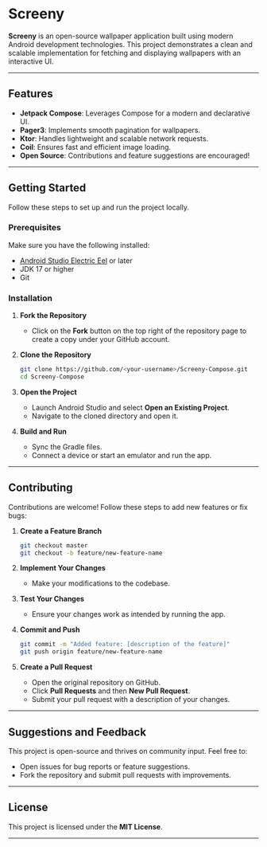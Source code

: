 # Screeny

**Screeny** is an open-source wallpaper application built using modern Android development technologies. This project demonstrates a clean and scalable implementation for fetching and displaying wallpapers with an interactive UI.

---

## Features

- **Jetpack Compose**: Leverages Compose for a modern and declarative UI.
- **Pager3**: Implements smooth pagination for wallpapers.
- **Ktor**: Handles lightweight and scalable network requests.
- **Coil**: Ensures fast and efficient image loading.
- **Open Source**: Contributions and feature suggestions are encouraged!

---

## Getting Started

Follow these steps to set up and run the project locally.

### Prerequisites

Make sure you have the following installed:
- [Android Studio Electric Eel](https://developer.android.com/studio) or later
- JDK 17 or higher
- Git

### Installation

1. **Fork the Repository**
   - Click on the **Fork** button on the top right of the repository page to create a copy under your GitHub account.

2. **Clone the Repository**
   ```bash
   git clone https://github.com/<your-username>/Screeny-Compose.git
   cd Screeny-Compose
   ```

3. **Open the Project**
   - Launch Android Studio and select **Open an Existing Project**.
   - Navigate to the cloned directory and open it.

4. **Build and Run**
   - Sync the Gradle files.
   - Connect a device or start an emulator and run the app.

---

## Contributing

Contributions are welcome! Follow these steps to add new features or fix bugs:

1. **Create a Feature Branch**
   ```bash
   git checkout master
   git checkout -b feature/new-feature-name
   ```

2. **Implement Your Changes**
   - Make your modifications to the codebase.

3. **Test Your Changes**
   - Ensure your changes work as intended by running the app.

4. **Commit and Push**
   ```bash
   git commit -m "Added feature: [description of the feature]"
   git push origin feature/new-feature-name
   ```

5. **Create a Pull Request**
   - Open the original repository on GitHub.
   - Click **Pull Requests** and then **New Pull Request**.
   - Submit your pull request with a description of your changes.

---

## Suggestions and Feedback

This project is open-source and thrives on community input. Feel free to:
- Open issues for bug reports or feature suggestions.
- Fork the repository and submit pull requests with improvements.

---

## License

This project is licensed under the **MIT License**.

---
